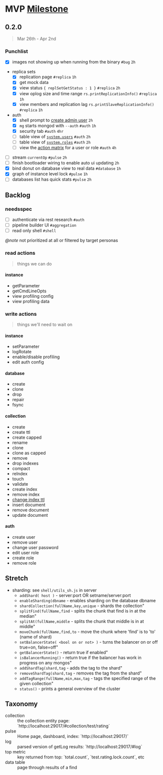 # MVP [Milestone](../milestones.md)

## 0.2.0

> Mar 26th - Apr 2nd

### Punchlist

- [x] images not showing up when running from the binary `#bug` `2h`
- replica sets
  - [x] replication page `#replica` `1h`
  - [x] get mock data
  - [x] view status `{ replSetGetStatus : 1 }` `#replica`  `2h`
  - [x] view oplog size and time range `rs.printReplicationInfo()` `#replica`  `1h`
  - [x] view members and replication lag `rs.printSlaveReplicationInfo()` `#replica`  `1h`
- auth
  - [x] shell prompt to [create admin user][create-admin] `2h`
  - [x] `mg` starts mongod with `--auth` `#auth` `1h`
  - [x] security tab `#auth` `4hr`
  - [ ] table view of [`system.users`][system.users]  `#auth` `2h`
  - [ ] table view of [`system.roles`][system.roles] `#auth` `2h`
  - [ ] view the [action matrix][user-actions] for a user or role `#auth` `4h`
- [ ] stream `currentOp` `#pulse` `2h`
- [ ] finish bootloader wiring to enable auto ui updating `2h`
- [x] bind donut on database view to real data `#database` `1h`
- [x] graph of instance level lock `#pulse` `1h`
- [ ] databases list has quick stats `#pulse` `2h`

[create-admin]: http://docs.mongodb.org/manual/tutorial/add-user-administrator/
[user-actions]: http://docs.mongodb.org/master/reference/privilege-actions/#security-user-actions
[system.roles]: http://docs.mongodb.org/master/reference/system-roles-collection/
[system.users]: http://docs.mongodb.org/master/reference/system-users-collection/

## Backlog


### needsspec
  - [ ] authenticate via rest research `#auth`
  - [ ] pipeline builder UI `#aggregation`
  - [ ] read only shell `#shell`

_@note_ not prioritized at all or filtered by target personas

### read actions

> things we can do

#### instance

- getParameter
- getCmdLineOpts
- view profiling config
- view profiling data

### write actions

> things we'll need to wait on

#### instance

- setParameter
- logRotate
- enable/disable profiling
- edit auth config

#### database

- create
- clone
- drop
- repair
- fsync

#### collection

- create
- create ttl
- create capped
- rename
- clone
- clone as capped
- remove
- drop indexes
- compact
- reIndex
- touch
- validate
- create index
- remove index
- [change index ttl](http://docs.mongodb.org/manual/reference/command/collMod/#index)
- insert document
- remove document
- update document

#### auth

- create user
- remove user
- change user password
- edit user role
- create role
- remove role

## Stretch

- sharding: see `shell/utils_sh.js` in server
  - `addShard( host )` - server:port OR setname/server:port
  - `enableSharding(dbname` - enables sharding on the database dbname
  - `shardCollection(fullName,key,unique` - shards the collection"
  - `splitFind(fullName,find` - splits the chunk that find is in at the median"
  - `splitAt(fullName,middle` - splits the chunk that middle is in at middle"
  - `moveChunk(fullName,find,to` - move the chunk where 'find' is to 'to' (name of shard)
  - `setBalancerState( <bool on or not> )` - turns the balancer on or off true=on, false=off"
  - `getBalancerState()` - return true if enabled"
  - `isBalancerRunning()` - return true if the balancer has work in progress on any mongos"
  - `addShardTag(shard,tag` - adds the tag to the shard"
  - `removeShardTag(shard,tag` - removes the tag from the shard"
  - `addTagRange(fullName,min,max,tag` - tags the specified range of the given collection"
  - `status()` - prints a general overview of the cluster

## Taxonomy

<dl>
  <dt>collection</dt>
  <dd>the collection entity page: `http://localhost:29017/#collection/test/rating`</dd>

  <dt>pulse</dt>
  <dd>Home page, dashboard, index: `http://localhost:29017/`</dd>

  <dt>log</dt>
  <dd>parsed version of getLog results: `http://localhost:29017/#log`</dd>

  <dt>top metric</dt>
  <dd>key returned from top: `total.count`, `test.rating.lock.count`, etc</dd>

  <dt>data table</dt>
  <dd>page through results of a find</dd>

  <dt></dt>
  <dd></dd>

</dl>
